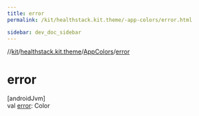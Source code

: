 ```yaml
---
title: error
permalink: /kit/healthstack.kit.theme/-app-colors/error.html

sidebar: dev_doc_sidebar
---
```

//[kit](../../../kit.html)/[healthstack.kit.theme](../index.html)/[AppColors](index.html)/[error](error.html)



# error



[androidJvm]\
val [error](error.html): Color




